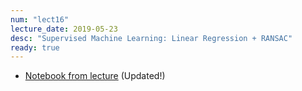 ```yaml
---
num: "lect16"
lecture_date: 2019-05-23
desc: "Supervised Machine Learning: Linear Regression + RANSAC"
ready: true
---
```


* [Notebook from lecture](https://int15.lsit.ucsb.edu/hub/user-redirect/git-pull?repo=https://github.com/ucsb-int15/s19-assignments&subPath=demo/lec16-plot_ransac.ipynb) (Updated!)
